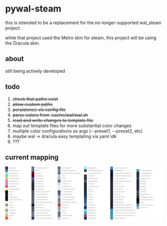 # pywal-steam

this is intended to be a replacement for the no-longer-supported wal_steam project.   

while that project used the Metro skin for steam, this project will be using the Dracula skin.   

## about

still being actively developed

## todo

1. ~~check that paths exist~~  
2. ~~allow custom paths~~  
3. ~~persistence vis config file~~  
4. ~~parse colors from .cache/wal/wal.sh~~  
5. ~~read and write changes to template file~~
6. map out template files for more substantial color changes
7. multiple color configurations as args (--preset1, --preset2, etc)
8. maybe wal -> dracula easy templating via yaml idk
9. ???

## current mapping

![test.png](test.png)
